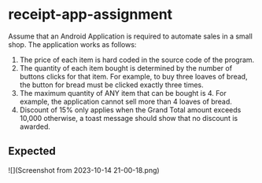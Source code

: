 # receipt-app-assignment
Assume that an Android Application is required to automate sales in a small shop. The application works
as follows:
1. The price of each item is hard coded in the source code of the program.
2. The quantity of each item bought is determined by the number of buttons clicks for that item.
For example, to buy three loaves of bread, the button for bread must be clicked exactly three
times.
3. The maximum quantity of ANY item that can be bought is 4. For example, the application
cannot sell more than 4 loaves of bread.
4. Discount of 15% only applies when the Grand Total amount exceeds 10,000 otherwise, a
toast message should show that no discount is awarded.

## Expected 
![](Screenshot from 2023-10-14 21-00-18.png)
